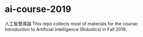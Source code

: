 # ai-course-2019
人工智慧導論
This repo collects most of materials for the course: Introduction to Artificial Intelligence (Robotics) in Fall 2019. 
